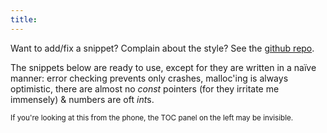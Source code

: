 ```yaml
---
title:
---
```


Want to add/fix a snippet? Complain about the style? See the [github
repo](https://github.com/gromnitsky/alt-30-seconds-of-code).

The snippets below are ready to use, except for they are written in a
naïve manner: error checking prevents only crashes, malloc'ing is
always optimistic, there are almost no *const* pointers (for they
irritate me immensely) & numbers are oft *int*s.

<small>If you're looking at this from the phone, the TOC panel on the
left may be invisible.</small>
